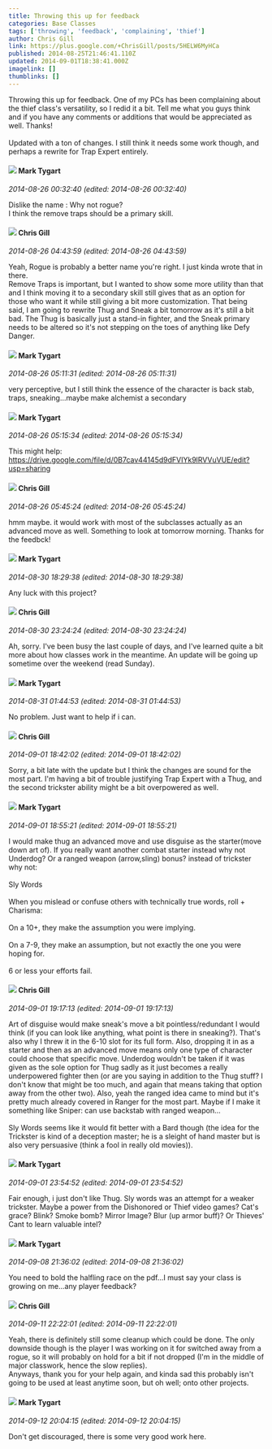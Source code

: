```yaml
---
title: Throwing this up for feedback
categories: Base Classes
tags: ['throwing', 'feedback', 'complaining', 'thief']
author: Chris Gill
link: https://plus.google.com/+ChrisGill/posts/5HELW6MyHCa
published: 2014-08-25T21:46:41.110Z
updated: 2014-09-01T18:38:41.000Z
imagelink: []
thumblinks: []
---
```


Throwing this up for feedback. One of my PCs has been complaining about the thief class&#39;s versatility, so I redid it a bit. Tell me what you guys think and if you have any comments or additions that would be appreciated as well. Thanks!<br /><br />Updated with a ton of changes. I still think it needs some work though, and perhaps a rewrite for Trap Expert entirely.
<div id='comment z12zz3oj2pmctlmst22lefpazyvlgbihn04'>
  <h4><img src='{{site.baseurl}}//images/avatars/118088719859349999400_photo.jpg'> Mark Tygart</h4>
      <p><cite>2014-08-26 00:32:40 (edited: 2014-08-26 00:32:40)</cite></p>
        <p>Dislike the name : Why not rogue?<br />I think the remove traps should be a primary skill.</p>
</div>
        

<div id='comment z12zz3oj2pmctlmst22lefpazyvlgbihn04'>
  <h4><img src='{{site.baseurl}}//images/avatars/100487003930750098350_photo.jpg'> Chris Gill</h4>
      <p><cite>2014-08-26 04:43:59 (edited: 2014-08-26 04:43:59)</cite></p>
        <p>Yeah, Rogue is probably a better name you&#39;re right. I just kinda wrote that in there.<br />Remove Traps is important, but I wanted to show some more utility than that and I think moving it to a secondary skill still gives that as an option for those who want it while still giving a bit more customization. That being said, I am going to rewrite Thug and Sneak a bit tomorrow as it&#39;s still a bit bad. The Thug is basically just a stand-in fighter, and the Sneak primary needs to be altered so it&#39;s not stepping on the toes of anything like Defy Danger.</p>
</div>
        

<div id='comment z12zz3oj2pmctlmst22lefpazyvlgbihn04'>
  <h4><img src='{{site.baseurl}}//images/avatars/118088719859349999400_photo.jpg'> Mark Tygart</h4>
      <p><cite>2014-08-26 05:11:31 (edited: 2014-08-26 05:11:31)</cite></p>
        <p>very perceptive, but I still think the essence of the character is back stab, traps, sneaking...maybe make alchemist a secondary</p>
</div>
        

<div id='comment z12zz3oj2pmctlmst22lefpazyvlgbihn04'>
  <h4><img src='{{site.baseurl}}//images/avatars/118088719859349999400_photo.jpg'> Mark Tygart</h4>
      <p><cite>2014-08-26 05:15:34 (edited: 2014-08-26 05:15:34)</cite></p>
        <p>This might help: <a href="https://drive.google.com/file/d/0B7cav44145d9dFVIYk9lRVVuVUE/edit?usp=sharing" class="ot-anchor">https://drive.google.com/file/d/0B7cav44145d9dFVIYk9lRVVuVUE/edit?usp=sharing</a></p>
</div>
        

<div id='comment z12zz3oj2pmctlmst22lefpazyvlgbihn04'>
  <h4><img src='{{site.baseurl}}//images/avatars/100487003930750098350_photo.jpg'> Chris Gill</h4>
      <p><cite>2014-08-26 05:45:24 (edited: 2014-08-26 05:45:24)</cite></p>
        <p>hmm maybe. it would work with most of the subclasses actually as an advanced move as well. Something to look at tomorrow morning. Thanks for the feedbck!</p>
</div>
        

<div id='comment z12zz3oj2pmctlmst22lefpazyvlgbihn04'>
  <h4><img src='{{site.baseurl}}//images/avatars/118088719859349999400_photo.jpg'> Mark Tygart</h4>
      <p><cite>2014-08-30 18:29:38 (edited: 2014-08-30 18:29:38)</cite></p>
        <p>Any luck with this project?</p>
</div>
        

<div id='comment z12zz3oj2pmctlmst22lefpazyvlgbihn04'>
  <h4><img src='{{site.baseurl}}//images/avatars/100487003930750098350_photo.jpg'> Chris Gill</h4>
      <p><cite>2014-08-30 23:24:24 (edited: 2014-08-30 23:24:24)</cite></p>
        <p>Ah, sorry. I&#39;ve been busy the last couple of days, and I&#39;ve learned quite a bit more about how classes work in the meantime. An update will be going up sometime over the weekend (read Sunday).</p>
</div>
        

<div id='comment z12zz3oj2pmctlmst22lefpazyvlgbihn04'>
  <h4><img src='{{site.baseurl}}//images/avatars/118088719859349999400_photo.jpg'> Mark Tygart</h4>
      <p><cite>2014-08-31 01:44:53 (edited: 2014-08-31 01:44:53)</cite></p>
        <p>No problem. Just want to help if i can.</p>
</div>
        

<div id='comment z12zz3oj2pmctlmst22lefpazyvlgbihn04'>
  <h4><img src='{{site.baseurl}}//images/avatars/100487003930750098350_photo.jpg'> Chris Gill</h4>
      <p><cite>2014-09-01 18:42:02 (edited: 2014-09-01 18:42:02)</cite></p>
        <p>Sorry, a bit late with the update but I think the changes are sound for the most part. I&#39;m having a bit of trouble justifying Trap Expert with a Thug, and the second trickster ability might be a bit overpowered as well.</p>
</div>
        

<div id='comment z12zz3oj2pmctlmst22lefpazyvlgbihn04'>
  <h4><img src='{{site.baseurl}}//images/avatars/118088719859349999400_photo.jpg'> Mark Tygart</h4>
      <p><cite>2014-09-01 18:55:21 (edited: 2014-09-01 18:55:21)</cite></p>
        <p>I would make thug an advanced move and use disguise as the starter(move down art of). If you really want another combat starter instead why not Underdog? Or a ranged weapon (arrow,sling) bonus? instead of trickster why not:<br /><br />Sly Words<br /><br />When you mislead or confuse others with technically true words, roll + Charisma:<br /><br />On a 10+, they make the assumption you were implying.<br /><br />On a 7-9, they make an assumption, but not exactly the one you were hoping for.<br /><br />6 or less your efforts fail.</p>
</div>
        

<div id='comment z12zz3oj2pmctlmst22lefpazyvlgbihn04'>
  <h4><img src='{{site.baseurl}}//images/avatars/100487003930750098350_photo.jpg'> Chris Gill</h4>
      <p><cite>2014-09-01 19:17:13 (edited: 2014-09-01 19:17:13)</cite></p>
        <p>Art of disguise would make sneak&#39;s move a bit pointless/redundant I would think (if you can look like anything, what point is there in sneaking?). That&#39;s also why I threw it in the 6-10 slot for its full form. Also, dropping it in as a starter and then as an advanced move means only one type of character could choose that specific move. Underdog wouldn&#39;t be taken if it was given as the sole option for Thug sadly as it just becomes a really underpowered fighter then (or are you saying in addition to the Thug stuff? I don&#39;t know that might be too much, and again that means taking that option away from the other two). Also, yeah the ranged idea came to mind but it&#39;s pretty much already covered in Ranger for the most part. Maybe if I make it something like Sniper: can use backstab with ranged weapon...<br /><br />Sly Words seems like it would fit better with a Bard though (the idea for the Trickster is kind of a deception master; he is a sleight of hand master but is also very persuasive (think a fool in really old movies)).</p>
</div>
        

<div id='comment z12zz3oj2pmctlmst22lefpazyvlgbihn04'>
  <h4><img src='{{site.baseurl}}//images/avatars/118088719859349999400_photo.jpg'> Mark Tygart</h4>
      <p><cite>2014-09-01 23:54:52 (edited: 2014-09-01 23:54:52)</cite></p>
        <p>Fair enough, i just don&#39;t like Thug. Sly words was an attempt for a weaker trickster. Maybe a power from the Dishonored or Thief video games? Cat&#39;s grace? Blink? Smoke bomb? Mirror Image? Blur (up armor buff)? Or Thieves&#39; Cant to learn valuable intel?</p>
</div>
        

<div id='comment z12zz3oj2pmctlmst22lefpazyvlgbihn04'>
  <h4><img src='{{site.baseurl}}//images/avatars/118088719859349999400_photo.jpg'> Mark Tygart</h4>
      <p><cite>2014-09-08 21:36:02 (edited: 2014-09-08 21:36:02)</cite></p>
        <p>You need to bold the halfling race on the pdf...I must say your class is growing on me...any player feedback?</p>
</div>
        

<div id='comment z12zz3oj2pmctlmst22lefpazyvlgbihn04'>
  <h4><img src='{{site.baseurl}}//images/avatars/100487003930750098350_photo.jpg'> Chris Gill</h4>
      <p><cite>2014-09-11 22:22:01 (edited: 2014-09-11 22:22:01)</cite></p>
        <p>Yeah, there is definitely still some cleanup which could be done. The only downside though is the player I was working on it for switched away from a rogue, so it will probably on hold for a bit if not dropped (I&#39;m in the middle of major classwork, hence the slow replies).<br />Anyways, thank you for your help again, and kinda sad this probably isn&#39;t going to be used at least anytime soon, but oh well; onto other projects.</p>
</div>
        

<div id='comment z12zz3oj2pmctlmst22lefpazyvlgbihn04'>
  <h4><img src='{{site.baseurl}}//images/avatars/118088719859349999400_photo.jpg'> Mark Tygart</h4>
      <p><cite>2014-09-12 20:04:15 (edited: 2014-09-12 20:04:15)</cite></p>
        <p>Don&#39;t get discouraged, there is some very good work here.</p>
</div>
        
